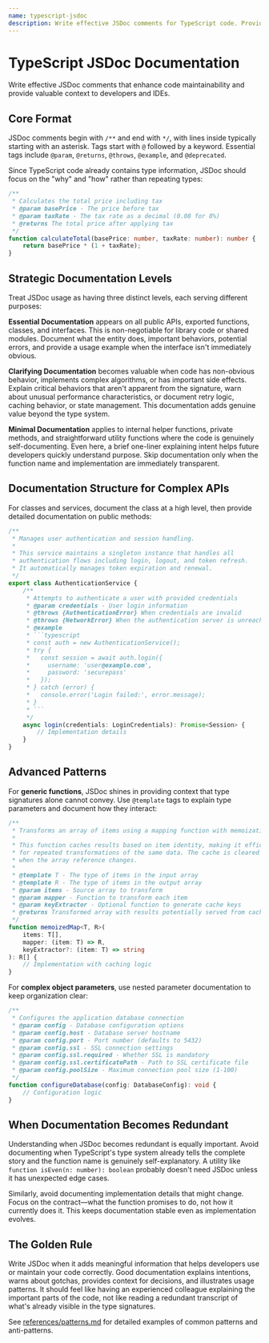 ```yaml
---
name: typescript-jsdoc
description: Write effective JSDoc comments for TypeScript code. Provides guidance on documentation format, strategic placement, best practices, and when to document versus when to keep code self-documenting. Helps maintain code clarity and IDE support.
---
```


# TypeScript JSDoc Documentation

Write effective JSDoc comments that enhance code maintainability and provide valuable context to developers and IDEs.

## Core Format

JSDoc comments begin with `/**` and end with `*/`, with lines inside typically starting with an asterisk. Tags start with `@` followed by a keyword. Essential tags include `@param`, `@returns`, `@throws`, `@example`, and `@deprecated`.

Since TypeScript code already contains type information, JSDoc should focus on the "why" and "how" rather than repeating types:

```typescript
/**
 * Calculates the total price including tax
 * @param basePrice - The price before tax
 * @param taxRate - The tax rate as a decimal (0.08 for 8%)
 * @returns The total price after applying tax
 */
function calculateTotal(basePrice: number, taxRate: number): number {
    return basePrice * (1 + taxRate);
}
```

## Strategic Documentation Levels

Treat JSDoc usage as having three distinct levels, each serving different purposes:

**Essential Documentation** appears on all public APIs, exported functions, classes, and interfaces. This is non-negotiable for library code or shared modules. Document what the entity does, important behaviors, potential errors, and provide a usage example when the interface isn't immediately obvious.

**Clarifying Documentation** becomes valuable when code has non-obvious behavior, implements complex algorithms, or has important side effects. Explain critical behaviors that aren't apparent from the signature, warn about unusual performance characteristics, or document retry logic, caching behavior, or state management. This documentation adds genuine value beyond the type system.

**Minimal Documentation** applies to internal helper functions, private methods, and straightforward utility functions where the code is genuinely self-documenting. Even here, a brief one-liner explaining intent helps future developers quickly understand purpose. Skip documentation only when the function name and implementation are immediately transparent.

## Documentation Structure for Complex APIs

For classes and services, document the class at a high level, then provide detailed documentation on public methods:

```typescript
/**
 * Manages user authentication and session handling.
 * 
 * This service maintains a singleton instance that handles all
 * authentication flows including login, logout, and token refresh.
 * It automatically manages token expiration and renewal.
 */
export class AuthenticationService {
    /**
     * Attempts to authenticate a user with provided credentials
     * @param credentials - User login information
     * @throws {AuthenticationError} When credentials are invalid
     * @throws {NetworkError} When the authentication server is unreachable
     * @example
     * ```typescript
     * const auth = new AuthenticationService();
     * try {
     *   const session = await auth.login({ 
     *     username: 'user@example.com',
     *     password: 'securepass' 
     *   });
     * } catch (error) {
     *   console.error('Login failed:', error.message);
     * }
     * ```
     */
    async login(credentials: LoginCredentials): Promise<Session> {
        // Implementation details
    }
}
```

## Advanced Patterns

For **generic functions**, JSDoc shines in providing context that type signatures alone cannot convey. Use `@template` tags to explain type parameters and document how they interact:

```typescript
/**
 * Transforms an array of items using a mapping function with memoization.
 * 
 * This function caches results based on item identity, making it efficient
 * for repeated transformations of the same data. The cache is cleared
 * when the array reference changes.
 * 
 * @template T - The type of items in the input array
 * @template R - The type of items in the output array
 * @param items - Source array to transform
 * @param mapper - Function to transform each item
 * @param keyExtractor - Optional function to generate cache keys
 * @returns Transformed array with results potentially served from cache
 */
function memoizedMap<T, R>(
    items: T[],
    mapper: (item: T) => R,
    keyExtractor?: (item: T) => string
): R[] {
    // Implementation with caching logic
}
```

For **complex object parameters**, use nested parameter documentation to keep organization clear:

```typescript
/**
 * Configures the application database connection
 * @param config - Database configuration options
 * @param config.host - Database server hostname
 * @param config.port - Port number (defaults to 5432)
 * @param config.ssl - SSL connection settings
 * @param config.ssl.required - Whether SSL is mandatory
 * @param config.ssl.certificatePath - Path to SSL certificate file
 * @param config.poolSize - Maximum connection pool size (1-100)
 */
function configureDatabase(config: DatabaseConfig): void {
    // Configuration logic
}
```

## When Documentation Becomes Redundant

Understanding when JSDoc becomes redundant is equally important. Avoid documenting when TypeScript's type system already tells the complete story and the function name is genuinely self-explanatory. A utility like `function isEven(n: number): boolean` probably doesn't need JSDoc unless it has unexpected edge cases.

Similarly, avoid documenting implementation details that might change. Focus on the contract—what the function promises to do, not how it currently does it. This keeps documentation stable even as implementation evolves.

## The Golden Rule

Write JSDoc when it adds meaningful information that helps developers use or maintain your code correctly. Good documentation explains intentions, warns about gotchas, provides context for decisions, and illustrates usage patterns. It should feel like having an experienced colleague explaining the important parts of the code, not like reading a redundant transcript of what's already visible in the type signatures.

See [references/patterns.md](references/patterns.md) for detailed examples of common patterns and anti-patterns.